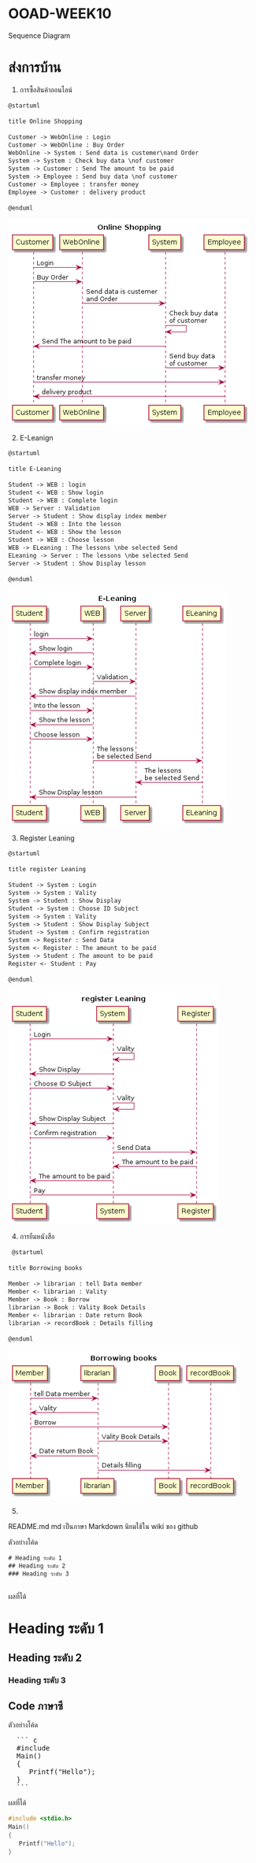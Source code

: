 # OOAD-WEEK10
Sequence Diagram

# ส่งการบ้าน 

 1. การซื้อสินค้าออนไลน์
 
 ```
 @startuml

title Online Shopping

Customer -> WebOnline : Login
Customer -> WebOnline : Buy Order
WebOnline -> System : Send data is custemer\nand Order
System -> System : Check buy data \nof customer
System -> Customer : Send The amount to be paid
System -> Employee : Send buy data \nof customer
Customer -> Employee : transfer money
Employee -> Customer : delivery product

@enduml
 ```
 
 ![](https://github.com/fernkamon/OOAD-WEEK10/blob/master/img%20ooad%20week10/Online%20Shopping.png)

 2. E-Leanign
  
   ```
@startuml

title E-Leaning 

Student -> WEB : login
Student <- WEB : Show login
Student -> WEB : Complete login
WEB -> Server : Validation
Server -> Student : Show display index member
Student -> WEB : Into the lesson
Student <- WEB : Show the lesson
Student -> WEB : Choose lesson
WEB -> ELeaning : The lessons \nbe selected Send 
ELeaning -> Server : The lessons \nbe selected Send
Server -> Student : Show Display lesson

@enduml
 ```
 
 ![](https://github.com/fernkamon/OOAD-WEEK10/blob/master/img%2520ooad%2520week10/E-Leanig.png)
 
 3. Register Leaning
 
  ```
 @startuml

title register Leaning

Student -> System : Login
System -> System : Vality
System -> Student : Show Display
Student -> System : Choose ID Subject
System -> System : Vality
System -> Student : Show Display Subject
Student -> System : Confirm registration
System -> Register : Send Data
System <- Register : The amount to be paid
System -> Student : The amount to be paid
Register <- Student : Pay

@enduml
 ```
 
 ![](https://github.com/fernkamon/OOAD-WEEK10/blob/master/img%2520ooad%2520week10/Register.png)
 
   4. การยืมหนังสือ
   
  ```  
   @startuml

title Borrowing books

Member -> librarian : tell Data member
Member <- librarian : Vality
Member -> Book : Borrow
librarian -> Book : Vality Book Details
Member <- librarian : Date return Book
librarian -> recordBook : Details filling

@enduml
 ``` 
 ![](https://github.com/fernkamon/OOAD-WEEK10/blob/master/img%252520ooad%252520week10/Borrow.png)
 
   5. 
 
 
  
README.md 
md เป็นภาษา Markdown นิยมใช้ใน wiki ของ github 

ตัวอย่างโค้ด
```
# Heading ระดับ 1 
## Heading ระดับ 2
### Heading ระดับ 3
 
```

ผลที่ได้
# Heading ระดับ 1 
## Heading ระดับ 2
### Heading ระดับ 3


## Code ภาษาซี

ตัวอย่างโค้ด
<pre>
  ``` c
  #include <stdio.h>
  Main()
  {
     Printf("Hello");
  }
  ```
</pre> 
ผลที่ได้
  ``` c
  #include <stdio.h>
  Main()
  {
     Printf("Hello");
  }
  ```
 
